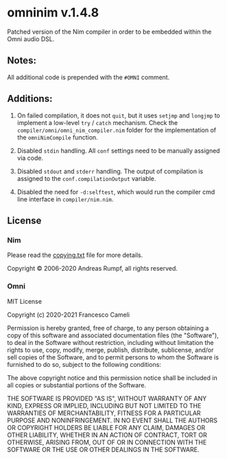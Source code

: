 # omninim v.1.4.8

Patched version of the Nim compiler in order to be embedded within the Omni audio DSL.

## Notes:

All additional code is prepended with the `#OMNI` comment.

## Additions:

1) On failed compilation, it does not `quit`, but it uses `setjmp` and `longjmp` to implement a low-level
`try` / `catch` mechanism. Check the `compiler/omni/omni_nim_compiler.nim` folder for the implementation of the `omniNimCompile` function.

2) Disabled `stdin` handling. All `conf` settings need to be manually assigned via code. 

3) Disabled `stdout` and `stderr` handling. The output of compilation is assigned to the
`conf.compilationOutput` variable.

4) Disabled the need for `-d:selftest`, which would run the compiler cmd line interface in
`compiler/nim.nim`.

## License

### Nim

Please read the [copying.txt](copying.txt) file for more details.

Copyright © 2006-2020 Andreas Rumpf, all rights reserved.

### Omni

MIT License

Copyright (c) 2020-2021 Francesco Cameli

Permission is hereby granted, free of charge, to any person obtaining a copy
of this software and associated documentation files (the "Software"), to deal
in the Software without restriction, including without limitation the rights
to use, copy, modify, merge, publish, distribute, sublicense, and/or sell
copies of the Software, and to permit persons to whom the Software is
furnished to do so, subject to the following conditions:

The above copyright notice and this permission notice shall be included in all
copies or substantial portions of the Software.

THE SOFTWARE IS PROVIDED "AS IS", WITHOUT WARRANTY OF ANY KIND, EXPRESS OR
IMPLIED, INCLUDING BUT NOT LIMITED TO THE WARRANTIES OF MERCHANTABILITY,
FITNESS FOR A PARTICULAR PURPOSE AND NONINFRINGEMENT. IN NO EVENT SHALL THE
AUTHORS OR COPYRIGHT HOLDERS BE LIABLE FOR ANY CLAIM, DAMAGES OR OTHER
LIABILITY, WHETHER IN AN ACTION OF CONTRACT, TORT OR OTHERWISE, ARISING FROM,
OUT OF OR IN CONNECTION WITH THE SOFTWARE OR THE USE OR OTHER DEALINGS IN THE
SOFTWARE.
